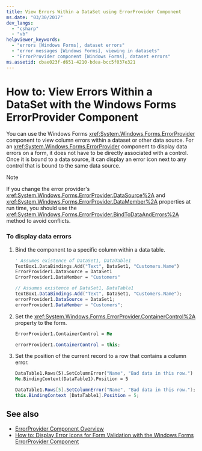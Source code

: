 ```yaml
---
title: View Errors Within a DataSet using ErrorProvider Component
ms.date: "03/30/2017"
dev_langs: 
  - "csharp"
  - "vb"
helpviewer_keywords: 
  - "errors [Windows Forms], dataset errors"
  - "error messages [Windows Forms], viewing in datasets"
  - "ErrorProvider component [Windows Forms], dataset errors"
ms.assetid: cbae023f-d651-4210-bdea-bcc5f037e321
---
```

# How to: View Errors Within a DataSet with the Windows Forms ErrorProvider Component
You can use the Windows Forms <xref:System.Windows.Forms.ErrorProvider> component to view column errors within a dataset or other data source. For an <xref:System.Windows.Forms.ErrorProvider> component to display data errors on a form, it does not have to be directly associated with a control. Once it is bound to a data source, it can display an error icon next to any control that is bound to the same data source.  
  
> [!NOTE]
> If you change the error provider's <xref:System.Windows.Forms.ErrorProvider.DataSource%2A> and <xref:System.Windows.Forms.ErrorProvider.DataMember%2A> properties at run time, you should use the <xref:System.Windows.Forms.ErrorProvider.BindToDataAndErrors%2A> method to avoid conflicts.  
  
### To display data errors  
  
1. Bind the component to a specific column within a data table.  
  
    ```vb  
    ' Assumes existence of DataSet1, DataTable1  
    TextBox1.DataBindings.Add("Text", DataSet1, "Customers.Name")  
    ErrorProvider1.DataSource = DataSet1  
    ErrorProvider1.DataMember = "Customers"  
    ```  
  
    ```csharp  
    // Assumes existence of DataSet1, DataTable1  
    textBox1.DataBindings.Add("Text", DataSet1, "Customers.Name");  
    errorProvider1.DataSource = DataSet1;  
    errorProvider1.DataMember = "Customers";  
    ```  
  
2. Set the <xref:System.Windows.Forms.ErrorProvider.ContainerControl%2A> property to the form.  
  
    ```vb  
    ErrorProvider1.ContainerControl = Me  
    ```  
  
    ```csharp  
    errorProvider1.ContainerControl = this;  
    ```  
  
3. Set the position of the current record to a row that contains a column error.  
  
    ```vb  
    DataTable1.Rows(5).SetColumnError("Name", "Bad data in this row.")  
    Me.BindingContext(DataTable1).Position = 5  
    ```  
  
    ```csharp  
    DataTable1.Rows[5].SetColumnError("Name", "Bad data in this row.");  
    this.BindingContext [DataTable1].Position = 5;  
    ```  
  
## See also

- [ErrorProvider Component Overview](errorprovider-component-overview-windows-forms.md)
- [How to: Display Error Icons for Form Validation with the Windows Forms ErrorProvider Component](display-error-icons-for-form-validation-with-wf-errorprovider.md)

